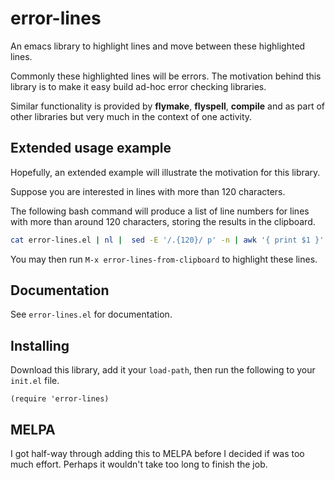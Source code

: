 # error-lines

An emacs library to highlight lines and move between these highlighted lines.

Commonly these highlighted lines will be errors. The motivation behind this
library is to make it easy build ad-hoc error checking libraries.

Similar functionality is provided by **flymake**, **flyspell**, **compile**
and as part of other libraries but very much in the context of one activity.

## Extended usage example

Hopefully, an extended example will illustrate the motivation for this library.

Suppose you are interested in lines with more than 120 characters.

The following bash command will produce a list of line numbers for lines
with more than around 120 characters, storing the results in the clipboard.

```bash
cat error-lines.el | nl |  sed -E '/.{120}/ p' -n | awk '{ print $1 }' | xclip -i
```

You may then run `M-x error-lines-from-clipboard` to highlight these lines.

## Documentation

See `error-lines.el` for documentation.

## Installing

Download this library, add it your `load-path`, then run the following to your `init.el` file.

```
(require 'error-lines)
```

## MELPA

I got half-way through adding this to MELPA before I decided if was too much effort.
Perhaps it wouldn't take too long to finish the job.



